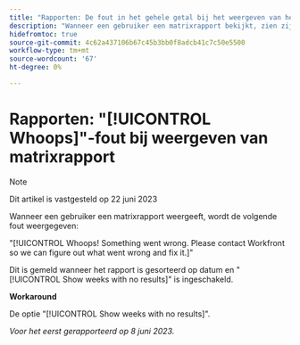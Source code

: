 ```yaml
---
title: "Rapporten: De fout in het gehele getal bij het weergeven van het matrixrapport"
description: "Wanneer een gebruiker een matrixrapport bekijkt, zien zij de fout van het Wiops."
hidefromtoc: true
source-git-commit: 4c62a437106b67c45b3bb0f8adcb41c7c50e5500
workflow-type: tm+mt
source-wordcount: '67'
ht-degree: 0%

---
```



# Rapporten: &quot;[!UICONTROL Whoops]&quot;-fout bij weergeven van matrixrapport

>[!NOTE]
>
> Dit artikel is vastgesteld op 22 juni 2023

Wanneer een gebruiker een matrixrapport weergeeft, wordt de volgende fout weergegeven:

&quot;[!UICONTROL Whoops! Something went wrong. Please contact Workfront so we can figure out what went wrong and fix it.]&quot;

Dit is gemeld wanneer het rapport is gesorteerd op datum en &quot;[!UICONTROL Show weeks with no results]&quot; is ingeschakeld.

**Workaround**

De optie &quot;[!UICONTROL Show weeks with no results]&quot;.

_Voor het eerst gerapporteerd op 8 juni 2023._

